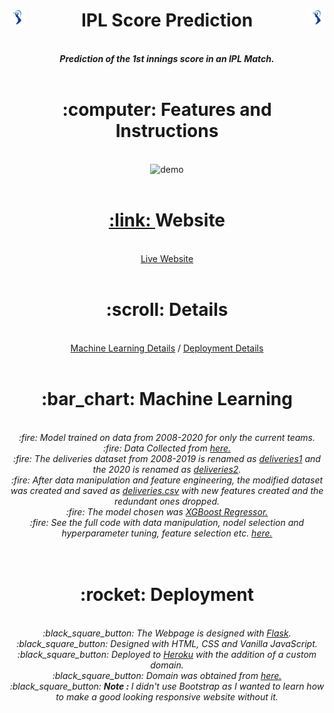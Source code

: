 <h1 align="center"><img src="App/static/logos/ipl.png" width=5% height=5% align="left">IPL Score Prediction<img src="App/static/logos/ipl.png" width=5% height=5% align="right"></h1>

<p align="center">
  <br>
  <b><i>Prediction of the 1st innings score in an IPL Match.</b></i>
  <br><br>
</p>

<h1 align="center"> :computer: Features and Instructions</h1>

<p align="center">
  <br>
  <img src="demo.gif" alt="demo">
  <br><br>
</p>

<h1 align="center"><a href="http://www.ipl-score-prediction.ml/"> :link: </a> Website </h1>
<p align="center">
  <br>
  <a href="http://www.ipl-score-prediction.ml/">Live Website</a>
  <br><br>
</p>

<h1 align="center">:scroll: Details </h1>
<p align="center">
  <br>
  <a href="https://github.com/rg089/ipl-score-prediction#bar_chart-machine-learning-"> Machine Learning Details</a> / <a href="https://github.com/rg089/ipl-score-prediction#rocket-deployment-">Deployment Details</a>
  <br><br>
</p>

<h1 align="center">:bar_chart: Machine Learning </h2>
<p align="center">
  <br>
  <i>
  :fire: Model trained on data from 2008-2020 for only the current teams.<br>
  :fire: Data Collected from <a href="https://www.kaggle.com/aritrachakraborti/ipl-2020-ball-by-ball-data?select=Deliveries+IPL+2020.csv">here.</a><br>
  :fire: The deliveries dataset from 2008-2019 is renamed as <a href="https://github.com/rg089/ipl-score-prediction/blob/master/Data/deliveries1.csv">deliveries1</a> and the 2020 is renamed as <a href="https://github.com/rg089/ipl-score-prediction/blob/master/Data/deliveries2.csv">deliveries2</a>.<br>
  :fire: After data manipulation and feature engineering, the modified dataset was created and saved as <a href="https://github.com/rg089/ipl-score-prediction/blob/master/Data/deliveries.csv">deliveries.csv</a> with new features created and the redundant ones dropped.</a><br>
  :fire: The model chosen was <a href="https://xgboost.readthedocs.io/en/latest/">XGBoost Regressor.</a><br>
  :fire: See the full code with data manipulation, nodel selection and hyperparameter tuning, feature selection etc. <a href="https://github.com/rg089/ipl-score-prediction/blob/master/ML/IPL_Score_Prediction-Updated.ipynb">here.</a><br>
  <br><br>
  </i>
</p>

<h1 align="center">:rocket: Deployment </h2>
<p align="center">
  <br>
  <i>
    :black_square_button: The Webpage is designed with <a href="https://flask.palletsprojects.com/en/1.1.x/">Flask</a>.<br>
    :black_square_button: Designed with HTML, CSS and Vanilla JavaScript.<br>
    :black_square_button: Deployed to <a href="https://www.heroku.com/">Heroku</a> with the addition of a custom domain.<br>
    :black_square_button: Domain was obtained from <a href="https://www.freenom.com">here.</a><br>
    :black_square_button: <b>Note : </b>I didn't use Bootstrap as I wanted to learn how to make a good looking responsive website without it.<br>
  <br><br>
  </i>
</p>

